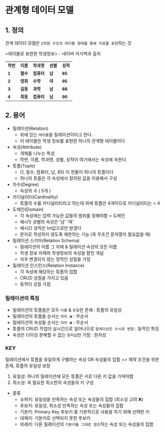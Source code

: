 # 관계형 데이터 모델

## 1. 정의
관계 데이터 모델은 `2차원 구조의 테이블 형태를 통해 자료를 표현`하는 것

<테이블로 표현한 학생정보> - 네이버 지식백과 출처
<table>
  <tbody>
    <tr>
      <td>
        <sub>
          <b> 학번 </b>
        </sub>
      </td>
      <td>
        <sub>
          <b> 이름 </b>
        </sub>
      </td>
      <td>
        <sub>
          <b> 학과명 </b>
        </sub>
      </td>
      <td>
        <sub>
          <b> 성별 </b>
        </sub>
      </td>
      <td>
        <sub>
          <b>성적</b>
        </sub>
      </td>
    </tr>
     <tr>
      <td>
        <sub>
          <b> 1 </b>
        </sub>
      </td>
      <td>
        <sub>
          <b> 철수 </b>
        </sub>
      </td>
      <td>
        <sub>
          <b> 컴퓨터 </b>
        </sub>
      </td>
      <td>
        <sub>
          <b> 남 </b>
        </sub>
      </td>
      <td>
        <sub>
          <b> 85 </b>
        </sub>
      </td>
    </tr>
    <tr>
      <td>
        <sub>
          <b> 2 </b>
        </sub>
      </td>
      <td>
        <sub>
          <b> 영희 </b>
        </sub>
      </td>
      <td>
        <sub>
          <b> 수학 </b>
        </sub>
      </td>
      <td>
        <sub>
          <b> 여 </b>
        </sub>
      </td>
      <td>
        <sub>
          <b> 95 </b>
        </sub>
      </td>
    </tr>
    <tr>
      <td>
        <sub>
          <b> 3 </b>
        </sub>
      </td>
      <td>
        <sub>
          <b> 길동 </b>
        </sub>
      </td>
      <td>
        <sub>
          <b> 과학 </b>
        </sub>
      </td>
      <td>
        <sub>
          <b> 남 </b>
        </sub>
      </td>
      <td>
        <sub>
          <b> 88 </b>
        </sub>
      </td>
    </tr>
    <tr>
      <td>
        <sub>
          <b> 4 </b>
        </sub>
      </td>
      <td>
        <sub>
          <b> 희동 </b>
        </sub>
      </td>
      <td>
        <sub>
          <b> 컴퓨터 </b>
        </sub>
      </td>
      <td>
        <sub>
          <b> 남 </b>
        </sub>
      </td>
      <td>
        <sub>
          <b> 90 </b>
        </sub>
      </td>
    </tr>
  </tbody>
</table>

## 2. 용어
* 릴레이션(Relation)
  - 위에 있는 `테이블`을 릴레이션이라고 한다.
  - 이 테이블은 학생 정보를 표현한 하나의 관계형 테이블이다
* 속성(Attribute)
  - 개체를 나누는 특성
  - 학번, 이름, 학과명, 성별, 성적이 여기에서는 속성에 속한다
* 튜플(Tuple)
  - (1, 철수, 컴퓨터, 남, 85) 이 한줄이 하나의 튜플이다
  - 하나의 튜플은 각 속성에서 정의된 값을 이용해서 구성
* 차수(Degree)
  - 속성의 수 ( 5개 )
* 카디널리티(Cardinality)
  - 튜플의 수를 카디널리티라고 하는데 위에 튜플은 4개이므로 카디널리티는 = 4
* 도메인(Domain)
  - 각 속성에는 입력 가능한 값들의 범위를 정해야함 = 도메인
  - 예시1) 성별의 속성은 '남' '여'
  - 예시2) 성적은 Int값으로만 받겠다
  - 문자로 작성하지 않도록 제한하는 기능 (꼭 무조건 문자열이 필요없을 때)
* 릴레이션 스키마(Relation Schema)
  - 릴레이션의 이름 그 자체 & 릴레이션 속성의 모든 이름
  - 학생 정보 자체와 학생정보의 속성을 합친 개념
  - 자주 변경되지 않는 정적인 성질을 가짐
* 릴레이션 인스턴스(Relation Instance)
  - 각 속성에 해당하는 튜플의 집합
  - CRUD 성질을 가지고 있음
  - 동적이 성질 가짐
 
### 릴레이션의 특징
* 릴레이션의 튜플들은 모두 `다름` & `유일`한 존재 : 튜플의 유일성
* 릴레이션의 튜플들 순서는 `의미 ❌` : 무순서
* 릴레이션의 속성들 순서는 `의미 ❌` : 무순서
* 튜플의 CRUD 작업이 실시간으로 일어나므로 `릴레이션은 수시로 변함` : 동적인 특징
* 속성은 더이상 분해할 수 없는 `원자값`만 가짐 : 원자성

### KEY
릴레이션에서 튜플을 유일하게 구별하는 속성 OR 속성들의 집합 => 제약 조건을 위한 존재, 튜플의 유일성 보장

1. 유일성: 하나의 릴레이션에 모든 튜플은 서로 다른 키 값을 가져야함
2. 최소성: 꼭 필요한 최소한의 속성들의 키 구성

* 종류
  - 슈퍼키: 유일성을 만족하는 속성 또는 속성들의 집합 (최소성 고려 ❌)
  - 후보키: 유일성, 최소성 만족하는 속성 또는 속성들의 집합
  - 기본키: Primary Key 후보키 중 기본적으로 사용을 하기 위해 선택한 키
  - 대체키: 기본키로 선택되지 못한 후보키
  - 외래키: 다른 릴레이션의 `기본키를 그대로 참조`하는 속성 또는 속성들의 집합

    

